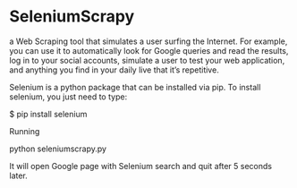 # SeleniumScrapy
 a Web Scraping tool that simulates a user surfing the Internet. 
 For example, you can use it to automatically look for Google queries and read the results, 
 log in to your social accounts, simulate a user to test your web application, and anything you find in your daily live that it’s repetitive.
 
Selenium is a python package that can be installed via pip. 
To install selenium, you just need to type:


$ pip install selenium

Running 

python seleniumscrapy.py

It will open Google page with Selenium search and quit after 5 seconds later.  
